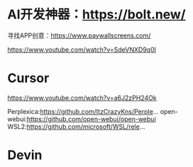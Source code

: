 # AI开发神器：https://bolt.new/
寻找APP创意：https://www.paywallscreens.com/

https://www.youtube.com/watch?v=SdeVNXD9q0I


# Cursor
https://www.youtube.com/watch?v=a6J2zPH24Ok

Perplexica:https://github.com/ItzCrazyKns/Perple...
open-webui:https://github.com/open-webui/open-webui
WSL2:https://github.com/microsoft/WSL/rele...

# Devin 

